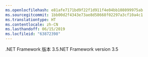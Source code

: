 ```yaml
---
ms.openlocfilehash: e81afe7171bd9f22f1d911f4e04bb108099975ab
ms.sourcegitcommit: 1bb00d2f4343e73ae8d58668f02297a3cf10a4c1
ms.translationtype: HT
ms.contentlocale: zh-CN
ms.lasthandoff: 06/15/2019
ms.locfileid: "63872398"
---
```

<span data-ttu-id="e7344-101">.NET Framework 版本 3.5</span><span class="sxs-lookup"><span data-stu-id="e7344-101">.NET Framework version 3.5</span></span>